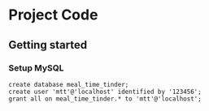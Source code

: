 # Project Code



## Getting started

### Setup MySQL 
```mysql
create database meal_time_tinder;
create user 'mtt'@'localhost' identified by '123456';
grant all on meal_time_tinder.* to 'mtt'@'localhost';
```

